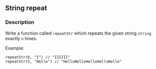 ## String repeat

### Description

Write a function called `repeatStr` which repeats the given string `string` exactly `n` times.

Example:
```
repeatStr(6, "I") // "IIIIII"
repeatStr(5, "Hello") // "HelloHelloHelloHelloHello"
```